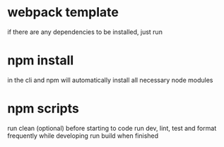 # webpack template

if there are any dependencies to be installed, just run

# npm install

in the cli and npm will automatically install all necessary node modules

# npm scripts

run clean (optional) before starting to code
run dev, lint, test and format frequently while developing
run build when finished